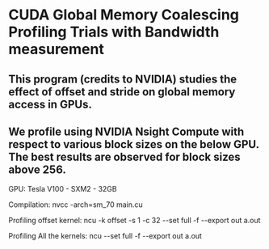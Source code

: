 # CUDA Global Memory Coalescing Profiling Trials with Bandwidth measurement

## This program (credits to NVIDIA) studies the effect of offset and stride on global memory access in GPUs.

## We profile using NVIDIA Nsight Compute with respect to various block sizes on the below GPU. The best results are observed for block sizes above 256.

GPU: Tesla V100 - SXM2 - 32GB

Compilation: nvcc -arch=sm_70 main.cu

Profiling offset kernel: ncu -k offset -s 1 -c 32 --set full -f --export out a.out

Profiling All the kernels: ncu --set full -f --export out a.out